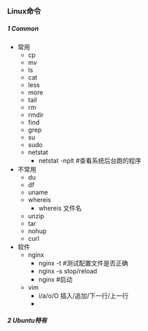 ### Linux命令

##### 1 Common

- 常用
  - cp
  - mv
  - ls
  - cat
  - less
  - more
  - tail
  - rm
  - rmdir
  - find
  - grep
  - su
  - sudo
  - netstat 
    - netstat -nplt #查看系统后台跑的程序
- 不常用
  - du
  - df
  - uname
  - whereis
    - whereis 文件名
  - unzip
  - tar
  - nohup
  - curl
- 软件
  - nginx
    - nginx -t #测试配置文件是否正确
    - nginx -s stop/reload
    - nginx #启动
  - vim
    - i/a/o/O 插入/追加/下一行/上一行
    - 

##### 2 Ubuntu特有